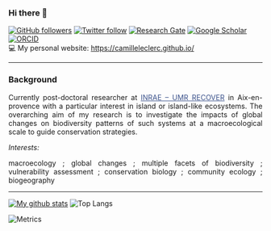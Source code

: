 ### Hi there 👋
[![GitHub followers](https://img.shields.io/github/followers/CamilleLeclerc?label=Follow&style=flat-square&logo=github&logoColor=white&colorB=0C0504)](https://github.com/login?return_to=%2FCamilleLeclerc)
[![Twitter follow](https://img.shields.io/twitter/follow/_LeclercCamille?label=%20%40_LeclercCamille&style=flat-square&labelColor=2E7DEF&logo=twitter&logoColor=white&colorB=0D47A1)](https://twitter.com/_LeclercCamille)
[![Research Gate](https://img.shields.io/badge/-Research%20Gate-green.svg?style=flat-square&logo=researchgate&logoColor=white&colorB=616161&labelColor=00BFA5)](https://www.researchgate.net/profile/Camille-Leclerc-5)
[![Google Scholar](https://img.shields.io/badge/-Google%20Scholar-blue.svg?style=flat-square&logo=googlescholar&logoColor=white&colorB=2E7DEF&labelColor=2ECFEF)](https://scholar.google.com/citations?hl=fr&user=fseXcHIAAAAJ&view_op=list_works&sortby=pubdate)
[![ORCID](https://img.shields.io/badge/-ORCID-green.svg?style=flat-square&logo=orcid&logoColor=white&colorB=71DA0E&labelColor=0EDA11)](https://orcid.org/0000-0001-5830-1787)  
💻 My personal website: https://camilleleclerc.github.io/

------  
### Background
<p align="justify"> Currently post-doctoral researcher at <a href="https://www6.paca.inrae.fr/recover/" target="_blank" style="color:#3B528B;">INRAE – UMR RECOVER</a> in Aix-en-provence with a particular interest in island or island-like ecosystems. The overarching aim of my research is to investigate the impacts of global changes on biodiversity patterns of such systems at a macroecological scale to guide conservation strategies. </p>

*Interests:*
<p align="justify"> macroecology ; global changes ; multiple facets of biodiversity ; vulnerability assessment ; conservation biology ; community ecology ; biogeography </p>

------  
[![My github stats](https://github-readme-stats.vercel.app/api?username=CamilleLeclerc&count_private=true&show_icons=true&theme=default)](https://github.com/anuraghazra/github-readme-stats)
![Top Langs](https://github-readme-stats.vercel.app/api/top-langs/?username=CamilleLeclerc&langs_count=4&layout=compact&theme=default)

![Metrics](https://metrics.lecoq.io/CamilleLeclerc?template=classic&config.timezone=France%2FParis)



<!--
**CamilleLeclerc/CamilleLeclerc** is a ✨ _special_ ✨ repository because its `README.md` (this file) appears on your GitHub profile.

Here are some ideas to get you started:

- 🔭 I’m currently working on ...
- 🌱 I’m currently learning ...
- 👯 I’m looking to collaborate on ...
- 🤔 I’m looking for help with ...
- 💬 Ask me about ...
- 📫 How to reach me: ...
- 😄 Pronouns: ...
- ⚡ Fun fact: ...
-->
